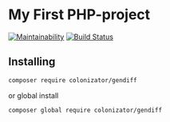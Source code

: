 My First PHP-project
====================
[![Maintainability](https://api.codeclimate.com/v1/badges/e33249b4d24a1cd9f0f1/maintainability)](https://codeclimate.com/github/Colonizator1/php-project-lvl2/maintainability) [![Build Status](https://travis-ci.com/Colonizator1/php-project-lvl2.svg?branch=master)](https://travis-ci.com/Colonizator1/php-project-lvl2)

## Installing
```bash
composer require colonizator/gendiff
```
or global install
```bash
composer global require colonizator/gendiff
```
